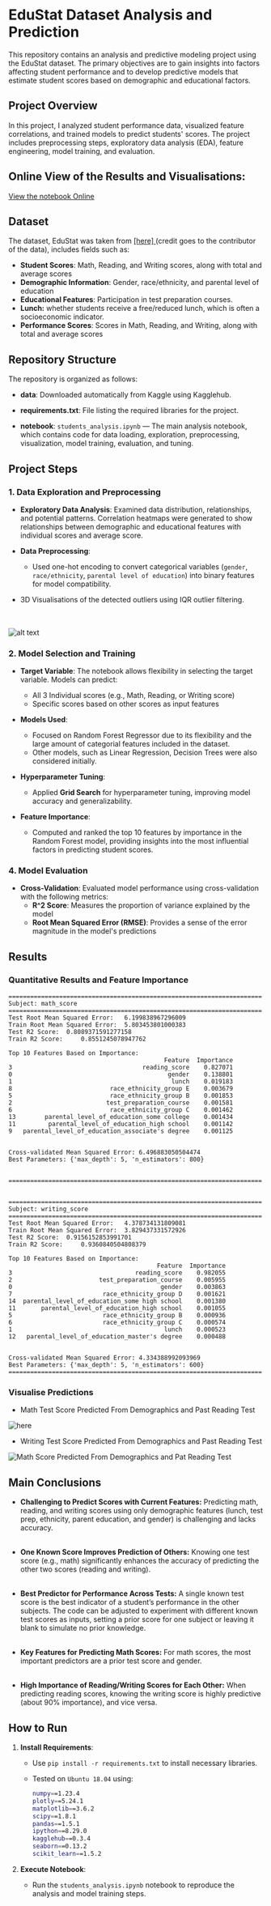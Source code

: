 # EduStat Dataset Analysis and Prediction

This repository contains an analysis and predictive modeling project using the EduStat dataset. The primary objectives are to gain insights into factors affecting student performance and to develop predictive models that estimate student scores based on demographic and educational factors.

## Project Overview

In this project, I analyzed student performance data, visualized feature correlations, and trained models to predict students' scores. The project includes preprocessing steps, exploratory data analysis (EDA), feature engineering, model training, and evaluation.

## Online View of the Results and Visualisations:

[View the notebook Online](https://nbviewer.org/github/georgea96/Student_Performance_Analysis/blob/main/students_analysis.html?flush_cache=false)


## Dataset

The dataset, EduStat was taken from [[here]
](https://www.kaggle.com/datasets/muhammadroshaanriaz/students-performance-dataset-cleaned/data) (credit goes to the contributor of the data), includes fields such as:
- **Student Scores**: Math, Reading, and Writing scores, along with total and average scores
- **Demographic Information**: Gender, race/ethnicity, and parental level of education
- **Educational Features**: Participation in test preparation courses.
- **Lunch:** whether students receive a free/reduced lunch, which is often a socioeconomic indicator.
- **Performance Scores**: Scores in Math, Reading, and Writing, along with total and average scores

## Repository Structure

The repository is organized as follows:

- **data**: Downloaded automatically from Kaggle using Kagglehub.
- **requirements.txt**: File listing the required libraries for the project.

- **notebook**: `students_analysis.ipynb` — The main analysis notebook, which contains code for data loading, exploration, preprocessing, visualization, model training, evaluation, and tuning.

## Project Steps

### 1. Data Exploration and Preprocessing

- **Exploratory Data Analysis**: Examined data distribution, relationships, and potential patterns. Correlation heatmaps were generated to show relationships between demographic and educational features with individual scores and average score.
  
- **Data Preprocessing**:
  - Used one-hot encoding to convert categorical variables (`gender`, `race/ethnicity`, `parental level of education`) into binary features for model compatibility.

* 3D Visualisations of the detected outliers using IQR outlier filtering.

<br/><br/>
![alt text](./results/3dplot.png)



### 2. Model Selection and Training

- **Target Variable**: The notebook allows flexibility in selecting the target variable. Models can predict:
  - All 3 Individual scores (e.g., Math, Reading, or Writing score)
  - Specific scores based on other scores as input features

- **Models Used**:
  - Focused on Random Forest Regressor due to its flexibility and the large amount of categorial features included in the dataset.
  - Other models, such as Linear Regression, Decision Trees were also considered initially.
- **Hyperparameter Tuning**:
  - Applied **Grid Search** for hyperparameter tuning, improving model accuracy and generalizability.

- **Feature Importance**: 
   - Computed and ranked the top 10 features by importance in the Random Forest model, providing insights into the most influential factors in predicting student scores.

### 4. Model Evaluation

- **Cross-Validation**: Evaluated model performance using cross-validation with the following metrics:
  - **R^2 Score**: Measures the proportion of variance explained by the model
  - **Root Mean Squared Error (RMSE)**: Provides a sense of the error magnitude in the model's predictions

## Results 

### Quantitative Results and Feature Importance
```
======================================================================
Subject: math_score
======================================================================
Test Root Mean Squared Error: 	6.199838967296009
Train Root Mean Squared Error: 	5.803453801000383
Test R2 Score: 	0.8089371591277158
Train R2 Score: 	0.8551245078947762

Top 10 Features Based on Importance:
                                           Feature  Importance
3                                    reading_score    0.827071
0                                           gender    0.138801
1                                            lunch    0.019183
8                           race_ethnicity_group E    0.003679
5                           race_ethnicity_group B    0.001853
2                          test_preparation_course    0.001581
6                           race_ethnicity_group C    0.001462
13        parental_level_of_education_some college    0.001434
11         parental_level_of_education_high school    0.001142
9   parental_level_of_education_associate's degree    0.001125


Cross-validated Mean Squared Error: 6.496883050504474
Best Parameters: {'max_depth': 5, 'n_estimators': 800}


======================================================================


======================================================================
Subject: writing_score
======================================================================
Test Root Mean Squared Error: 	4.378734131809081
Train Root Mean Squared Error: 	3.829437331572926
Test R2 Score: 	0.9156152853991701
Train R2 Score: 	0.9360840504808379

Top 10 Features Based on Importance:
                                         Feature  Importance
3                                  reading_score    0.982055
2                        test_preparation_course    0.005955
0                                         gender    0.003863
7                         race_ethnicity_group D    0.001621
14  parental_level_of_education_some high school    0.001380
11       parental_level_of_education_high school    0.001055
5                         race_ethnicity_group B    0.000936
6                         race_ethnicity_group C    0.000574
1                                          lunch    0.000523
12   parental_level_of_education_master's degree    0.000488


Cross-validated Mean Squared Error: 4.334388992093969
Best Parameters: {'max_depth': 5, 'n_estimators': 600}
======================================================================
```

### Visualise Predictions
* Math Test Score Predicted From Demographics and Past Reading Test

![here](./results/predicted_writing_score_using_demographics_and_reading.png)

* Writing Test Score Predicted From Demographics and Past Reading Test

![Math Score Predicted From Demographics and Pat Reading Test](./results/predicted_writing_score_using_demographics_and_reading.png)


## Main Conclusions

- **Challenging to Predict Scores with Current Features:** Predicting math, reading, and writing scores using only demographic features (lunch, test prep, ethnicity, parent education, and gender) is challenging and lacks accuracy.  <br/><br/>

- **One Known Score Improves Prediction of Others:** Knowing one test score (e.g., math) significantly enhances the accuracy of predicting the other two scores (reading and writing).<br/><br/>

- **Best Predictor for Performance Across Tests:** A single known test score is the best indicator of a student’s performance in the other subjects. The code can be adjusted to experiment with different known test scores as inputs, setting a prior score for one subject or leaving it blank to simulate no prior knowledge.<br/><br/>

- **Key Features for Predicting Math Scores:** For math scores, the most important predictors are a prior test score and gender.<br/><br/>

- **High Importance of Reading/Writing Scores for Each Other:** When predicting reading scores, knowing the writing score is highly predictive (about 90% importance), and vice versa.

## How to Run

1. **Install Requirements**:
   - Use `pip install -r requirements.txt` to install necessary libraries.

   - Tested on `Ubuntu 18.04` using:

        ```bash
        numpy==1.23.4
        plotly==5.24.1
        matplotlib==3.6.2
        scipy==1.8.1
        pandas==1.5.1
        ipython==8.29.0
        kagglehub==0.3.4
        seaborn==0.13.2
        scikit_learn==1.5.2
        ```

2. **Execute Notebook**:
   - Run the `students_analysis.ipynb` notebook to reproduce the analysis and model training steps.

